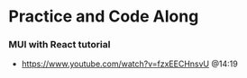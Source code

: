 # Practice and Code Along
### MUI with React tutorial
- https://www.youtube.com/watch?v=fzxEECHnsvU
@14:19